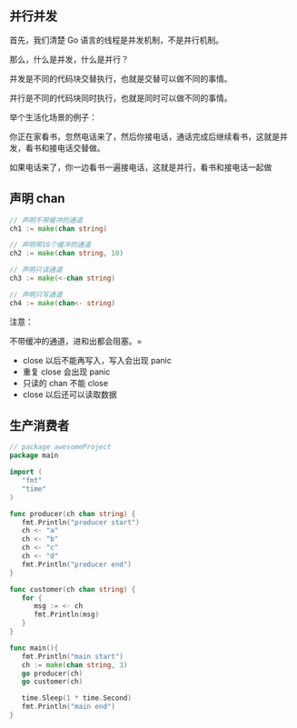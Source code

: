 ## 并行并发

首先，我们清楚 Go 语言的线程是并发机制，不是并行机制。

那么，什么是并发，什么是并行？

并发是不同的代码块交替执行，也就是交替可以做不同的事情。

并行是不同的代码块同时执行，也就是同时可以做不同的事情。

举个生活化场景的例子：

你正在家看书，忽然电话来了，然后你接电话，通话完成后继续看书，这就是并发，看书和接电话交替做。

如果电话来了，你一边看书一遍接电话，这就是并行，看书和接电话一起做

## 声明 chan

```go
// 声明不带缓冲的通道
ch1 := make(chan string)

// 声明带10个缓冲的通道
ch2 := make(chan string, 10)

// 声明只读通道
ch3 := make(<-chan string)

// 声明只写通道
ch4 := make(chan<- string)
```

注意：

不带缓冲的通道，进和出都会阻塞。=

- close 以后不能再写入，写入会出现 panic
- 重复 close 会出现 panic
- 只读的 chan 不能 close
- close 以后还可以读取数据





## 生产消费者

```go
// package awesomeProject
package main

import (
   "fmt"
   "time"
)

func producer(ch chan string) {
   fmt.Println("producer start")
   ch <- "a"
   ch <- "b"
   ch <- "c"
   ch <- "d"
   fmt.Println("producer end")
}

func customer(ch chan string) {
   for {
      msg := <- ch
      fmt.Println(msg)
   }
}

func main(){
   fmt.Println("main start")
   ch := make(chan string, 3)
   go producer(ch)
   go customer(ch)

   time.Sleep(1 * time.Second)
   fmt.Println("main end")
}
```